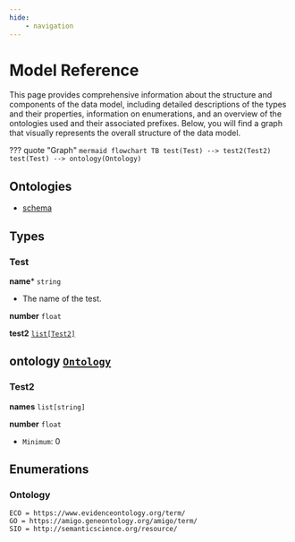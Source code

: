 ```yaml
---
hide:
    - navigation
---
```


# Model Reference

This page provides comprehensive information about the structure and components of the data model, including detailed descriptions of the types and their properties, information on enumerations, and an overview of the ontologies used and their associated prefixes. Below, you will find a graph that visually represents the overall structure of the data model.

??? quote "Graph"
    ``` mermaid
    flowchart TB
        test(Test) --> test2(Test2)
        test(Test) --> ontology(Ontology)
    ```


## Ontologies
- [schema](http://schema.org/)


## Types


### Test


__name__* `string`

- The name of the test.

__number__ `float`


__test2__ [`list[Test2]`](#test2)


__ontology__ [`Ontology`](#ontology)
------

### Test2


__names__ `list[string]`


__number__ `float`

- `Minimum`: 0

## Enumerations

### Ontology

```
ECO = https://www.evidenceontology.org/term/
GO = https://amigo.geneontology.org/amigo/term/
SIO = http://semanticscience.org/resource/
```